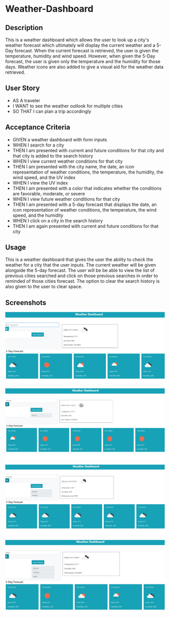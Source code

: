 # Weather-Dashboard

## Description

This is a weather dashboard which allows the user to look up a city's weather forecast which ultimately will display the current weather and a 5-Day forecast. When the current forecast is retrieved, the user is given the temperature, humidity and wind speed. However, when given the 5-Day forecast, the user is given only the temperature and the humidity for those days. Weather icons are also added to give a visual aid for the weather data retrieved.


##  User Story

- AS A traveler
- I WANT to see the weather outlook for multiple cities
- SO THAT I can plan a trip accordingly

## Acceptance Criteria

- GIVEN a weather dashboard with form inputs
- WHEN I search for a city
- THEN I am presented with current and future conditions for that city and that city is added to the search history
- WHEN I view current weather conditions for that city
- THEN I am presented with the city name, the date, an icon representation of weather conditions, the temperature, the humidity, the wind speed, and the UV index
- WHEN I view the UV index
- THEN I am presented with a color that indicates whether the conditions are favorable, moderate, or severe
- WHEN I view future weather conditions for that city
- THEN I am presented with a 5-day forecast that displays the date, an icon representation of weather conditions, the temperature, the wind speed, and the humidity
- WHEN I click on a city in the search history
- THEN I am again presented with current and future conditions for that city

## Usage


This is a weather dashboard that gives the user the ability to check the weather for a city that the user inputs. The current weather will be given alongside the 5-day forecast. The user will be be able to view the list of previous cities searched and click on those previous searches in order to reminded of those cities forecast. The option to clear the search history is also given to the user to clear space.


## Screenshots


![weatherDashboard](assets/images/clearData.JPG)

![weatherDashboard](assets/images/citySearch1.JPG)

![weatherDashboard](assets/images/citySearch2.JPG)

![weatherDashboard](assets/images/citySearch3.JPG)

## 


